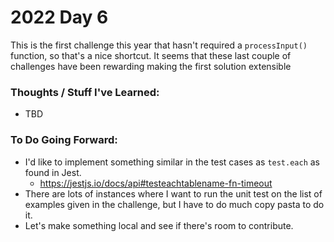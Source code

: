 # 2022 Day 6
This is the first challenge this year that hasn't required a `processInput()` function, so that's a nice shortcut. It seems that these last couple of challenges have been rewarding making the first solution extensible

### Thoughts / Stuff I've Learned:
* TBD

### To Do Going Forward:
* I'd like to implement something similar in the test cases as `test.each` as found in Jest.
    * https://jestjs.io/docs/api#testeachtablename-fn-timeout
* There are lots of instances where I want to run the unit test on the list of examples given in the challenge, but I have to do much copy pasta to do it.
* Let's make something local and see if there's room to contribute.